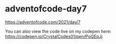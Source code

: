 # adventofcode-day7

https://adventofcode.com/2021/day/7

You can also view the code live on my codepen here: https://codepen.io/CrystalCodes01/pen/PoQEpJj
